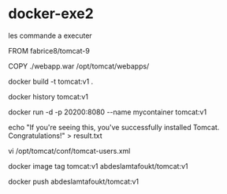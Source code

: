 # docker-exe2
les commande a executer

FROM fabrice8/tomcat-9

COPY ./webapp.war /opt/tomcat/webapps/

docker build -t tomcat:v1 .

docker history tomcat:v1

docker run -d -p 20200:8080 --name mycontainer tomcat:v1

echo "If you're seeing this, you've successfully installed Tomcat. Congratulations!" > result.txt

vi /opt/tomcat/conf/tomcat-users.xml      <user name="logwire" password="docker" roles="manager-gui,admin-gui " />

docker image tag tomcat:v1 abdeslamtafoukt/tomcat:v1

docker push abdeslamtafoukt/tomcat:v1

